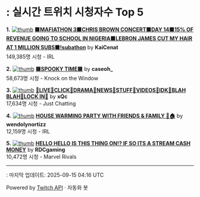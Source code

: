 # : 실시간 트위치 시청자수 Top 5

**1.** [![thumb](https://static-cdn.jtvnw.net/previews-ttv/live_user_kaicenat-320x180.jpg)](https://twitch.tv/KaiCenat)
**[🟧MAFIATHON 3🟧CHRIS BROWN CONCERT🟧DAY 14🟧15% OF REVENUE GOING TO SCHOOL IN NIGERIA🟧LEBRON JAMES CUT MY HAIR AT 1 MILLION SUBS🟧!subathon](https://twitch.tv/KaiCenat)** by **KaiCenat**<br>149,385명 시청  - IRL

**2.** [![thumb](https://static-cdn.jtvnw.net/previews-ttv/live_user_caseoh_-320x180.jpg)](https://twitch.tv/caseoh_)
**[🟨SPOOKY TIME🟨](https://twitch.tv/caseoh_)** by **caseoh_**<br>58,673명 시청  - Knock on the Window

**3.** [![thumb](https://static-cdn.jtvnw.net/previews-ttv/live_user_xqc-320x180.jpg)](https://twitch.tv/xQc)
**[👏LIVE👏CLICK👏DRAMA👏NEWS👏STUFF👏VIDEOS👏IDK👏BLAH BLAH👏LOCK IN👏](https://twitch.tv/xQc)** by **xQc**<br>17,634명 시청  - Just Chatting

**4.** [![thumb](https://static-cdn.jtvnw.net/previews-ttv/live_user_wendolynortizz-320x180.jpg)](https://twitch.tv/wendolynortizz)
**[HOUSE WARMING PARTY WITH FRIENDS & FAMILY 🩷🏠︎](https://twitch.tv/wendolynortizz)** by **wendolynortizz**<br>12,159명 시청  - IRL

**5.** [![thumb](https://static-cdn.jtvnw.net/previews-ttv/live_user_rdcgaming-320x180.jpg)](https://twitch.tv/RDCgaming)
**[HELLO HELLO IS THIS THING ON!? IF SO ITS A STREAM CASH MONEY](https://twitch.tv/RDCgaming)** by **RDCgaming**<br>10,472명 시청  - Marvel Rivals


---
: 마지막 업데이트: 2025-09-15 04:16 UTC

Powered by [Twitch API](https://dev.twitch.tv/docs/api/reference) · 자동화 봇